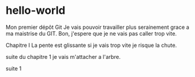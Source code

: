 # hello-world
Mon premier dépôt Git
Je vais pouvoir travailler plus serainement grace a ma maistrise du GIT.
Bon, j'espere que je ne vais pas caller trop vite.

Chapitre I
La pente est glissante si je vais trop vite je risque la chute.

suite du chapitre 1 je vais m'attacher a l'arbre.

suite 1
